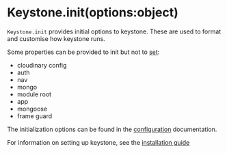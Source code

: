 # Keystone.init(options:object)

`Keystone.init` provides initial options to keystone. These are used to format and customise how keystone runs.

Some properties can be provided to init but not to [set](../set):

- cloudinary config
- auth
- nav
- mongo
- module root
- app
- mongoose
- frame guard

The initialization options can be found in the [configuration](/configuration) documentation.

For information on setting up keystone, see the [installation guide](/guides/setting-up/installation)
